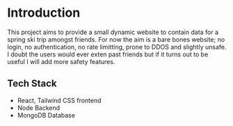 #  Introduction 
This project aims to provide a small dynamic website to contain data for a spring ski trip amongst friends. 
For now the aim is a bare bones website; no login, no authentication, no rate limitting, prone to DDOS and slightly unsafe.
I doubt the users would ever exten past friends but if it turns out to be useful I will add more safety features. 

## Tech Stack 
- React, Tailwind CSS frontend
- Node Backend
- MongoDB Database

